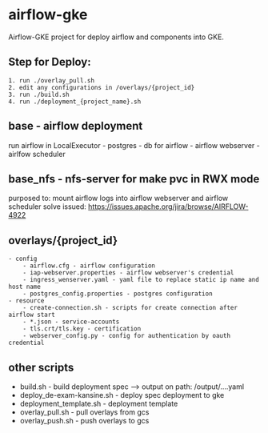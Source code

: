 airflow-gke
====

Airflow-GKE project for deploy airflow and components into GKE.

## Step for Deploy:

    1. run ./overlay_pull.sh
    2. edit any configurations in /overlays/{project_id}
    3. run ./build.sh
    4. run ./deployment_{project_name}.sh

## base - airflow deployment

run airflow in LocalExecutor
    - postgres - db for airflow
    - airflow webserver
    - airlfow scheduler

## base_nfs - nfs-server for make pvc in RWX mode 
purposed to: mount airflow logs into airflow webserver and airflow scheduler
solve issued: https://issues.apache.org/jira/browse/AIRFLOW-4922

## overlays/{project_id}

    - config
        - airflow.cfg - airflow configuration
        - iap-webserver.properties - airflow webserver's credential
        - ingress_wenserver.yaml - yaml file to replace static ip name and host name
        - postgres_config.properties - postgres configuration
    - resource
        - create-connection.sh - scripts for create connection after airflow start
        - *.json - service-accounts
        - tls.crt/tls.key - certification
        - webserver_config.py - config for authentication by oauth credential

## other scripts

- build.sh - build deployment spec --> output on path: /output/....yaml
- deploy_de-exam-kansine.sh - deploy spec deployment to gke
- deployment_template.sh - deployment template
- overlay_pull.sh - pull overlays from gcs
- overlay_push.sh - push overlays to gcs
